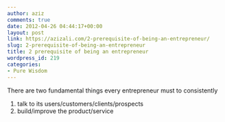 ```yaml
---
author: aziz
comments: true
date: 2012-04-26 04:44:17+00:00
layout: post
link: https://azizali.com/2-prerequisite-of-being-an-entrepreneur/
slug: 2-prerequisite-of-being-an-entrepreneur
title: 2 prerequisite of being an entrepreneur
wordpress_id: 219
categories:
- Pure Wisdom
---
```


There are two fundamental things every entrepreneur must to consistently

1) talk to its users/customers/clients/prospects
2) build/improve the product/service
